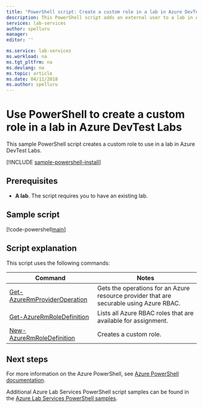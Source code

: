 ```yaml
---
title: "PowerShell script: Create a custom role in a lab in Azure DevTest Labs | Microsoft Docs"
description: This PowerShell script adds an external user to a lab in Azure DevTest Labs.  
services: lab-services
author: spelluru
manager: 
editor: ''

ms.service: lab-services
ms.workload: na
ms.tgt_pltfrm: na
ms.devlang: na
ms.topic: article
ms.date: 04/11/2018
ms.author: spelluru
---
```


# Use PowerShell to create a custom role in a lab in Azure DevTest Labs

This sample PowerShell script creates a custom role to use in a lab in Azure DevTest Labs. 

[!INCLUDE [sample-powershell-install](../../../includes/sample-powershell-install-no-ssh.md)]

## Prerequisites
* **A lab**. The script requires you to have an existing lab. 

## Sample script

[!code-powershell[main](../../../powershell_scripts/devtest-lab/create-custom-role-in-lab/create-custom-role-in-lab.ps1 "Add external user to a lab")]

## Script explanation

This script uses the following commands: 

| Command | Notes |
|---|---|
| [Get-AzureRmProviderOperation](/powershell/module/azurerm.resources/get-azurermprovideroperation) | Gets the operations for an Azure resource provider that are securable using Azure RBAC. |
| [Get-AzureRmRoleDefinition](/powershell/module/azurerm.resources/get-azurermroledefinition) | Lists all Azure RBAC roles that are available for assignment. |
| [New-AzureRmRoleDefinition](/powershell/module/azurerm.resources/new-azurermroledefinition) | Creates a custom role. |

## Next steps

For more information on the Azure PowerShell, see [Azure PowerShell documentation](https://docs.microsoft.com/powershell/).

Additional Azure Lab Services PowerShell script samples can be found in the [Azure Lab Services PowerShell samples](../samples-powershell.md).